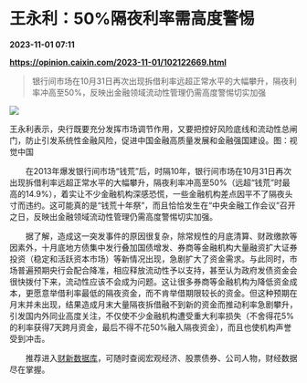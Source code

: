# 王永利：50%隔夜利率需高度警惕

**2023-11-01 07:11**

**https://opinion.caixin.com/2023-11-01/102122669.html**

> 银行间市场在10月31日再次出现拆借利率远超正常水平的大幅攀升，隔夜利率冲高至50%，反映出金融领域流动性管理仍需高度警惕切实加强

  

![](https://img.caixin.com/2022-08-13/166036799898649_840_560.jpg)

王永利表示，央行既要充分发挥市场调节作用，又要把控好风险底线和流动性总闸门，防止引发系统性金融风险，促进中国金融高质量发展和金融强国建设。图：视觉中国

  

　　在2013年爆发银行间市场“钱荒”后，时隔10年，银行间市场在10月31日再次出现拆借利率远超正常水平的大幅攀升，隔夜利率冲高至50%（远超“钱荒”时最高的14.9%），着实让不少金融机构深感恐慌，一些金融机构差点因平不了隔夜头寸而违约。这可能真的是“钱荒十年祭”，而且恰恰发生在“中央金融工作会议”召开之日，反映出金融领域流动性管理仍需高度警惕切实加强。

　　据了解，造成这一突发事件的原因很复杂，除常规性的月底清算、财政缴款等因素外，十月底地方债集中发行叠加国债增发、券商等金融机构大量融资扩大证券投资（稳定和活跃资本市场）等新情况出现，急剧扩大了资金需求。与此同时，市场普遍预期央行会配合降准，相应释放流动性予以支持，甚至认为政府发债资金会很快拨付下来，流动性应该不会成为问题。这让很多券商等金融机构为降低资金成本，更愿意举借利率最低的隔夜资金，而不肯举借期限较长的资金。但这种预期在月末并未出现，结果造成月末大量隔夜拆借融不到新的资金而推动利率急剧攀升，引发国内外同业高度关注，不仅使不少金融机构遭受重大利率损失（不舍得花5%的利率获得7天跨月资金，最后不得不花50%融入隔夜资金），而且也使机构声誉受到冲击。

　　推荐进入[财新数据库](https://cxdata.caixin.com/index)，可随时查阅宏观经济、股票债券、公司人物，财经数据尽在掌握。